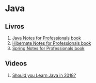 # Java

## Livros
1. [Java Notes for Professionals book](https://books.goalkicker.com/JavaBook/)
2. [Hibernate Notes for Professionals book](https://books.goalkicker.com/HibernateBook/)
3. [Spring Notes for Professionals book](https://books.goalkicker.com/SpringFrameworkBook/)

## Videos
1. [Should you Learn Java in 2018?](https://www.youtube.com/watch?v=nH9AhuxUWMM)